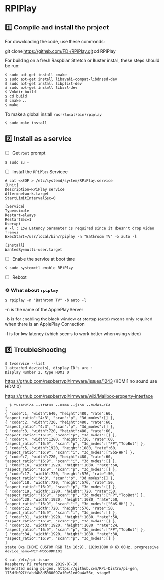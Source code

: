 # RPIPlay


## :one: Compile and install the project

For downloading the code, use these commands:

git clone https://github.com/FD-/RPiPlay.git
cd RPiPlay

For building on a fresh Raspbian Stretch or Buster install, these steps should be run:

```
$ sudo apt-get install cmake
$ sudo apt-get install libavahi-compat-libdnssd-dev
$ sudo apt-get install libplist-dev
$ sudo apt-get install libssl-dev
$ Vmkdir build
$ cd build
$ cmake ..
$ make
```

To make a global install `/usr/local/bin/rpiplay`

```
$ sudo make install
```


## :two: Install as a service 

- [ ] Get `root` prompt

```
$ sudo su -
```

- [ ] Install the `RPiPlay` Servicee

```
# cat <<EOF > /etc/systemd/system/RPiPlay.service
[Unit]
Description=RPiPlay service
After=network.target
StartLimitIntervalSec=0

[Service]
Type=simple
Restart=always
RestartSec=1
User=pi
# -l : Low Latency parameter is required since it doesn't drop video frames
ExecStart=/usr/local/bin/rpiplay -n "Bathroom TV" -b auto -l

[Install]
WantedBy=multi-user.target
```

- [ ] Enable the service at boot time

```
$ sudo systemctl enable RPiPlay
```

- [ ] Reboot

### :gear: What about `rpiplay`

```
$ rpiplay -n "Bathroom TV" -b auto -l
```

-n is the name of the ApplePlay Server

-b is for enabling the black window at startup (auto) means only required when there is an ApplePlay Connection

-l is for low latency (which seems to work better when using video)

## :three: TroubleShooting


```
$ tvservice --list
1 attached device(s), display ID's are : 
Display Number 2, type HDMI 0
```

  https://github.com/raspberrypi/firmware/issues/1243 (HDMI1 no sound use HDMI0)

  https://github.com/raspberrypi/firmware/wiki/Mailbox-property-interface
  
```  
  $ tvservice --status --name --json --modes=CEA
[
{ "code":1, "width":640, "height":480, "rate":60, "aspect_ratio":"4:3", "scan":"p", "3d_modes":[] },
{ "code":2, "width":720, "height":480, "rate":60, "aspect_ratio":"4:3", "scan":"p", "3d_modes":[] },
{ "code":3, "width":720, "height":480, "rate":60, "aspect_ratio":"16:9", "scan":"p", "3d_modes":[] },
{ "code":4, "width":1280, "height":720, "rate":60, "aspect_ratio":"16:9", "scan":"p", "3d_modes":["FP","TopBot"] },
{ "code":5, "width":1920, "height":1080, "rate":60, "aspect_ratio":"16:9", "scan":"i", "3d_modes":["SbS-HH"] },
{ "code":7, "width":720, "height":480, "rate":60, "aspect_ratio":"16:9", "scan":"i", "3d_modes":[] },
{ "code":16, "width":1920, "height":1080, "rate":60, "aspect_ratio":"16:9", "scan":"p", "3d_modes":[] },
{ "code":17, "width":720, "height":576, "rate":50, "aspect_ratio":"4:3", "scan":"p", "3d_modes":[] },
{ "code":18, "width":720, "height":576, "rate":50, "aspect_ratio":"16:9", "scan":"p", "3d_modes":[] },
{ "code":19, "width":1280, "height":720, "rate":50, "aspect_ratio":"16:9", "scan":"p", "3d_modes":["FP","TopBot"] },
{ "code":20, "width":1920, "height":1080, "rate":50, "aspect_ratio":"16:9", "scan":"i", "3d_modes":["SbS-HH"] },
{ "code":22, "width":720, "height":576, "rate":50, "aspect_ratio":"16:9", "scan":"i", "3d_modes":[] },
{ "code":31, "width":1920, "height":1080, "rate":50, "aspect_ratio":"16:9", "scan":"p", "3d_modes":[] },
{ "code":32, "width":1920, "height":1080, "rate":24, "aspect_ratio":"16:9", "scan":"p", "3d_modes":["FP","TopBot"] },
{ "code":34, "width":1920, "height":1080, "rate":30, "aspect_ratio":"16:9", "scan":"p", "3d_modes":[] }
]
state 0xa [HDMI CUSTOM RGB lim 16:9], 1920x1080 @ 60.00Hz, progressive
device_name=WET-WD55UDR101
```

```
$ cat /etc/rpi-issue
Raspberry Pi reference 2019-07-10
Generated using pi-gen, https://github.com/RPi-Distro/pi-gen, 175dfb027ffabd4b8d5080097af0e51ed9a4a56c, stage5
```

